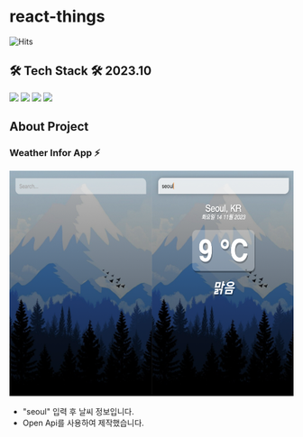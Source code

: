 # react-things

![Hits](https://hits.seeyoufarm.com/api/count/incr/badge.svg?url=https%3A%2F%2Fgithub.com%2Fdev-choi-elf-maerz/Image-Generation-App%2F&count_bg=%2379C83D&title_bg=%23555555&icon=&icon_color=%23E7E7E7&title=hits&edge_flat=false)
## 🛠 Tech Stack 🛠 2023.10
<div style="display:flex; flex-direction:column; align-items:flex-start;">
    <div>
        <img src="https://img.shields.io/badge/html5-E34F26?style=flat-square&logo=html5&logoColor=white"> 
        <img src="https://img.shields.io/badge/javascript-F7DF1E?style=flat-square&logo=javascript&logoColor=white"> 
        <img src="https://img.shields.io/badge/vue.js-4FC08D?style=flat-square&logo=vuedotjs&logoColor=white">
        <img src="https://img.shields.io/badge/node.js-339933?style=flat-square&logo=nodedotjs&logoColor=white">
    </div>
</div>

## About Project
### Weather Infor App ⚡ 

<img src="/project-images/weather_app.png" style="height: 400px"/>

- "seoul" 입력 후 날씨 정보입니다.
- Open Api를 사용하여 제작했습니다.
<br />


<!--
**dev-choi-elf-maerz/dev-choi-elf-maerz** is a ✨ _special_ ✨ repository because its `README.md` (this file) appears on your GitHub profile.

Here are some ideas to get you started:

- 🔭 I’m currently working on ...
- 🌱 I’m currently learning ...
- 👯 I’m looking to collaborate on ...
- 🤔 I’m looking for help with ...
- 💬 Ask me about ...
- 📫 How to reach me: ...
- 😄 Pronouns: ...
- ⚡ Fun fact: ...
-->
